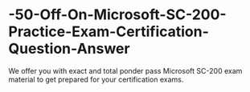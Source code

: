 # -50-Off-On-Microsoft-SC-200-Practice-Exam-Certification-Question-Answer
We offer you with exact and total ponder pass Microsoft SC-200 exam material to get prepared for your certification exams.
